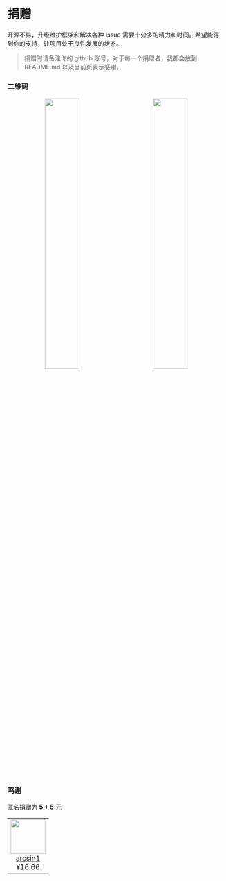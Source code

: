 # 捐赠 <!-- {docsify-ignore} -->

开源不易，升级维护框架和解决各种 issue 需要十分多的精力和时间。希望能得到你的支持，让项目处于良性发展的状态。

> 捐赠时请备注你的 github 账号，对于每一个捐赠者，我都会放到 README.md 以及当前页表示感谢。

### 二维码

<center>
<img src="./alipay.png" width="40%" />
<span style="display:inline-block; width: 8%"></span>
<img src="./wepay.png" width="40%" />
</center>

### 鸣谢

匿名捐赠为 **5 + 5** 元

<table>
 <tr>
  <td align="center">
    <a target="_blank" href="https://github.com/arcsin1">
      <img src="https://avatars.githubusercontent.com/u/13724222" width=80 height=80 />
    </a><br>
    <a target="_blank" href="https://github.com/arcsin1">arcsin1</a><br>
&yen;16.66
  </td>
 </tr>
</table>
